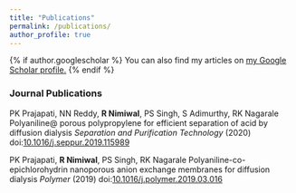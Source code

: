 ```yaml
---
title: "Publications"
permalink: /publications/
author_profile: true
---
```


{% if author.googlescholar %}
  You can also find my articles on <u><a href="{{author.googlescholar}}">my Google Scholar profile</a>.</u>
{% endif %}

### Journal Publications

PK Prajapati, NN Reddy, **R Nimiwal**, PS Singh, S Adimurthy, RK Nagarale
Polyaniline@ porous polypropylene for efficient separation of acid by diffusion dialysis
_Separation and Purification Technology_ (2020) doi:[10.1016/j.seppur.2019.115989](https://raghavendranimiwal.github.io/files/paper2.pdf)

PK Prajapati, **R Nimiwal**, PS Singh, RK Nagarale
Polyaniline-co-epichlorohydrin nanoporous anion exchange membranes for diffusion dialysis
_Polymer_ (2019) doi:[10.1016/j.polymer.2019.03.016](https://raghavendranimiwal.github.io/files/paper1.pdf)

